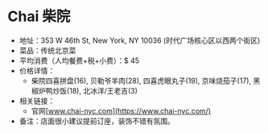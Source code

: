 # Chai 柴院

- 地址：353 W 46th St, New York, NY 10036 (时代广场核心区以西两个街区)
- 菜品：传统北京菜
- 平均消费（人均餐费+税+小费）：$ 45
- 价格详情：
  - 柴院四喜拼盘(16), 贝勒爷羊肉(28), 四喜虎眼丸子(19), 京味烧茄子(17), 黑椒炉鸭炒饭(18), 北冰洋/王老吉(3)
- 相关链接：
  - 官网[www.chai-nyc.com](https://www.chai-nyc.com/)
- 备注：店面很小建议提前订座，装饰不错有氛围。
